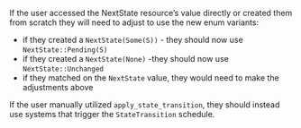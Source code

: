 
If the user accessed the NextState resource’s value directly or created them from scratch they will need to adjust to use the new enum variants:

- if they created a `NextState(Some(S))` - they should now use `NextState::Pending(S)`
- if they created a `NextState(None)` -they should now use `NextState::Unchanged`
- if they matched on the `NextState` value, they would need to make the adjustments above

If the user manually utilized `apply_state_transition`, they should instead use systems that trigger the `StateTransition` schedule.
